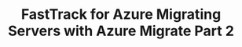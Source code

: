 ---
owner: Jason Beck
last_update: Jun 15 2021
layout: unit
title: FastTrack for Azure Migrating Servers with Azure Migrate Part 2
description: Register for the FTA Live session focused on the replication, testing, and migration of your servers including a prescriptive framework, public documentation and Azure portal examples with a chance to have your questions answered
parent: Server Migration
nav_order: 7
unit_type: Live
unit_url: https://github.com/Azure/fta-liftandshift-dcmigration/blob/main/doc/welcome.md
duration: 1:30
---